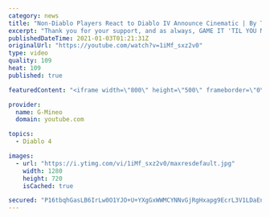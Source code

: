 ```yaml
---
category: news
title: "Non-Diablo Players React to Diablo IV Announce Cinematic | By Three They Come | (G-Mineo Reacts)"
excerpt: "Thank you for your support, and as always, GAME IT 'TIL YOU MAKE IT! ♡♡♡ Discord Server: ☆https://discord.gg/ah3hcmp Membership: ..."
publishedDateTime: 2021-01-03T01:21:31Z
originalUrl: "https://youtube.com/watch?v=1iMf_sxz2v0"
type: video
quality: 109
heat: 109
published: true

featuredContent: "<iframe width=\"800\" height=\"500\" frameborder=\"0\" src=\"https://www.youtube.com/embed/1iMf_sxz2v0\" allow=\"accelerometer; autoplay; encrypted-media; gyroscope; picture-in-picture\" allowfullscreen></iframe>"

provider:
  name: G-Mineo
  domain: youtube.com

topics:
  - Diablo 4

images:
  - url: "https://i.ytimg.com/vi/1iMf_sxz2v0/maxresdefault.jpg"
    width: 1280
    height: 720
    isCached: true

secured: "P16tbqhGasLB6IrLw0O1YJO+U+YXgGxWWMCYNNvGjRgHxapg9EcrL3V1LDaEnIYTCTeD92Itp+ocknOTtXmibX+cCdVEszPeat5AxQWXCtyqf5Tv/nAqrUXXHhz0dBj3EV9UtIuC+fpMlguDVZV99g4Ljt9UpOhjNBd5dY4r4791OesErT9gOihZggO+sC56fUBQatNdaievlmxwK2K+d5SupVB9/NATg1Jdc9v94ar6LUmeCOYKA+OFFqlJc4BTuj2l+D7oTJj5VIUjGgjA4I49bEvBB4PPi5ED63Zol+msTouQ/z2Ucp85snTlNagcEIe861Y6qQdjddlBmSm4sDvDeKBj/WLf5eizU8Abvxcy3RrDNet4qCQAcOZ27zJX6fgfY0cQY0xiZYSDwowKpwvAM8FL6A10dV1PNFm3v0I98wffusKx4RVN2GwsY6yc;kZ6axAC36UaUhz0f9tBbrg=="
---
```


